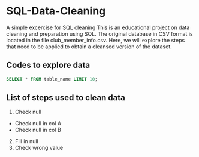 # SQL-Data-Cleaning
A simple excercise for SQL cleaning
This is an educational project on data cleaning and preparation using SQL. The original database in CSV format is located in the file club_member_info.csv. Here, we will explore the steps that need to be applied to obtain a cleansed version of the dataset.
## Codes to explore data
```sql
SELECT * FROM table_name LIMIT 10;
```
## List of steps used to clean data
1. Check null
- Check null in col A
- Check null in col B
2. Fill in null
3. Check wrong value
